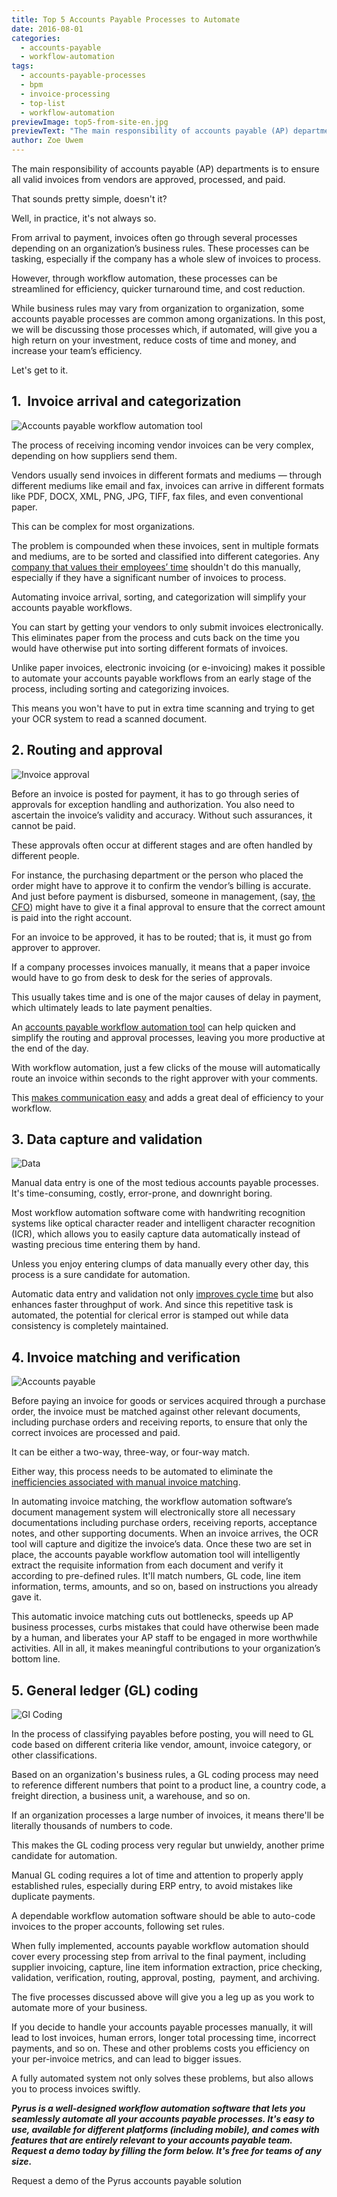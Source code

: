 ```yaml
---
title: Top 5 Accounts Payable Processes to Automate
date: 2016-08-01
categories:
  - accounts-payable
  - workflow-automation
tags:
  - accounts-payable-processes
  - bpm
  - invoice-processing
  - top-list
  - workflow-automation
previewImage: top5-from-site-en.jpg
previewText: "The main responsibility of accounts payable (AP) departments is to ensure all valid invoices from vendors are approved, processed, and paid."
author: Zoe Uwem
---
```

The main responsibility of accounts payable (AP) departments is to ensure all valid invoices from vendors are approved, processed, and paid.

That sounds pretty simple, doesn't it?

Well, in practice, it's not always so.

From arrival to payment, invoices often go through several processes depending on an organization’s business rules. These processes can be tasking, especially if the company has a whole slew of invoices to process.

However, through workflow automation, these processes can be streamlined for efficiency, quicker turnaround time, and cost reduction.

While business rules may vary from organization to organization, some accounts payable processes are common among organizations. In this post, we will be discussing those processes which, if automated, will give you a high return on your investment, reduce costs of time and money, and increase your team’s efficiency.

Let's get to it.

## **1\.  Invoice arrival and categorization**

![Accounts payable workflow automation tool ](laptop-1149412_640.webp)

The process of receiving incoming vendor invoices can be very complex, depending on how suppliers send them.

Vendors usually send invoices in different formats and mediums — through different mediums like email and fax, invoices can arrive in different formats like PDF, DOCX, XML, PNG, JPG, TIFF, fax files, and even conventional paper.

This can be complex for most organizations.

The problem is compounded when these invoices, sent in multiple formats and mediums, are to be sorted and classified into different categories. Any [company that values their employees’ time](https://www.entrepreneur.com/article/249174) shouldn't do this manually, especially if they have a significant number of invoices to process.

Automating invoice arrival, sorting, and categorization will simplify your accounts payable workflows.

You can start by getting your vendors to only submit invoices electronically. This eliminates paper from the process and cuts back on the time you would have otherwise put into sorting different formats of invoices.

Unlike paper invoices, electronic invoicing (or e-invoicing) makes it possible to automate your accounts payable workflows from an early stage of the process, including sorting and categorizing invoices.

This means you won't have to put in extra time scanning and trying to get your OCR system to read a scanned document.

## **2\. Routing and approval**

![Invoice approval ](binary-978951_640.webp)

Before an invoice is posted for payment, it has to go through series of approvals for exception handling and authorization. You also need to ascertain the invoice’s validity and accuracy. Without such assurances, it cannot be paid.

These approvals often occur at different stages and are often handled by different people.

For instance, the purchasing department or the person who placed the order might have to approve it to confirm the vendor’s billing is accurate. And just before payment is disbursed, someone in management, (say, [the CFO](https://pyrus.com/en/blog/2016/07/team-management-tips-for-cfos-how-to-get-your-accounts-payable-team-to-work-together-more-efficiently.html)) might have to give it a final approval to ensure that the correct amount is paid into the right account.

For an invoice to be approved, it has to be routed; that is, it must go from approver to approver.

If a company processes invoices manually, it means that a paper invoice would have to go from desk to desk for the series of approvals.

This usually takes time and is one of the major causes of delay in payment, which ultimately leads to late payment penalties.

An [accounts payable workflow automation tool](https://pyrus.com/en/accounts-payable) can help quicken and simplify the routing and approval processes, leaving you more productive at the end of the day.

With workflow automation, just a few clicks of the mouse will automatically route an invoice within seconds to the right approver with your comments.

This [makes communication easy](http://techin.oureverydaylife.com/technology-made-communication-better-1926.html) and adds a great deal of efficiency to your workflow.

## **3\. Data capture and validation**

![Data](big-data-1086802_1280-1024x768.webp)

Manual data entry is one of the most tedious accounts payable processes. It's time-consuming, costly, error-prone, and downright boring.

Most workflow automation software come with handwriting recognition systems like optical character reader and intelligent character recognition (ICR), which allows you to easily capture data automatically instead of wasting precious time entering them by hand.

Unless you enjoy entering clumps of data manually every other day, this process is a sure candidate for automation.

Automatic data entry and validation not only [improves cycle time](https://www.isixsigma.com/methodology/project-management/how-to-improve-project-cycle-time/) but also enhances faster throughput of work. And since this repetitive task is automated, the potential for clerical error is stamped out while data consistency is completely maintained.

## **4\. Invoice matching and verification**

![Accounts payable ](window-1231894_1280-1024x698.webp)

Before paying an invoice for goods or services acquired through a purchase order, the invoice must be matched against other relevant documents, including purchase orders and receiving reports, to ensure that only the correct invoices are processed and paid.

It can be either a two-way, three-way, or four-way match.

Either way, this process needs to be automated to eliminate the [inefficiencies associated with manual invoice matching](https://pyrus.com/en/blog/2016/07/5-warning-signs-that-youre-using-an-inferior-invoice-processing-system.html).

In automating invoice matching, the workflow automation software’s document management system will electronically store all necessary documentations including purchase orders, receiving reports, acceptance notes, and other supporting documents. When an invoice arrives, the OCR tool will capture and digitize the invoice’s data. Once these two are set in place, the accounts payable workflow automation tool will intelligently extract the requisite information from each document and verify it according to pre-defined rules. It'll match numbers, GL code, line item information, terms, amounts, and so on, based on instructions you already gave it.

This automatic invoice matching cuts out bottlenecks, speeds up AP business processes, curbs mistakes that could have otherwise been made by a human, and liberates your AP staff to be engaged in more worthwhile activities. All in all, it makes meaningful contributions to your organization’s bottom line.

## **5\. General ledger (GL) coding**

![Gl Coding](binary-1327498_640.webp)

In the process of classifying payables before posting, you will need to GL code based on different criteria like vendor, amount, invoice category, or other classifications.

Based on an organization's business rules, a GL coding process may need to reference different numbers that point to a product line, a country code, a freight direction, a business unit, a warehouse, and so on.

If an organization processes a large number of invoices, it means there'll be literally thousands of numbers to code.

This makes the GL coding process very regular but unwieldy, another prime candidate for automation.

Manual GL coding requires a lot of time and attention to properly apply established rules, especially during ERP entry, to avoid mistakes like duplicate payments.

A dependable workflow automation software should be able to auto-code invoices to the proper accounts, following set rules.

When fully implemented, accounts payable workflow automation should cover every processing step from arrival to the final payment, including supplier invoicing, capture, line item information extraction, price checking, validation, verification, routing, approval, posting,  payment, and archiving.

The five processes discussed above will give you a leg up as you work to automate more of your business.

If you decide to handle your accounts payable processes manually, it will lead to lost invoices, human errors, longer total processing time, incorrect payments, and so on. These and other problems costs you efficiency on your per-invoice metrics, and can lead to bigger issues.

A fully automated system not only solves these problems, but also allows you to process invoices swiftly.

_**Pyrus is a well-designed workflow automation software that lets you seamlessly automate all your accounts payable processes. It's easy to use, available for different platforms (including mobile), and comes with features that are entirely relevant to your accounts payable team. Request a demo today by filling the form below. It's free for teams of any size.**_

Request a demo of the Pyrus accounts payable solution